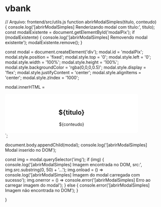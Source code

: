 # vbank
// Arquivo: frontend/src/utils.js
function abrirModalSimples(titulo, conteudo) {
  console.log('[abrirModalSimples] Renderizando modal com título:', titulo);
  const modalExistente = document.getElementById('modalPix');
  if (modalExistente) {
    console.log('[abrirModalSimples] Removendo modal existente');
    modalExistente.remove();
  }

  const modal = document.createElement('div');
  modal.id = 'modalPix';
  modal.style.position = 'fixed';
  modal.style.top = '0';
  modal.style.left = '0';
  modal.style.width = '100%';
  modal.style.height = '100%';
  modal.style.backgroundColor = 'rgba(0,0,0,0.5)';
  modal.style.display = 'flex';
  modal.style.justifyContent = 'center';
  modal.style.alignItems = 'center';
  modal.style.zIndex = '1000';

  modal.innerHTML = 
    <div style="background: #fff; padding: 20px; border-radius: 8px; max-width: 400px; width: 90%; text-align: center;">
      <h2>${titulo}</h2>
      ${conteudo}
    </div>
  `;

  document.body.appendChild(modal);
  console.log('[abrirModalSimples] Modal inserido no DOM');

  const img = modal.querySelector('img');
  if (img) {
    console.log('[abrirModalSimples] Imagem encontrada no DOM, src:', img.src.substring(0, 50) + '...');
    img.onload = () => console.log('[abrirModalSimples] Imagem do modal carregada com sucesso');
    img.onerror = () => console.error('[abrirModalSimples] Erro ao carregar imagem do modal');
  } else {
    console.error('[abrirModalSimples] Imagem não encontrada no DOM');
  }

}
